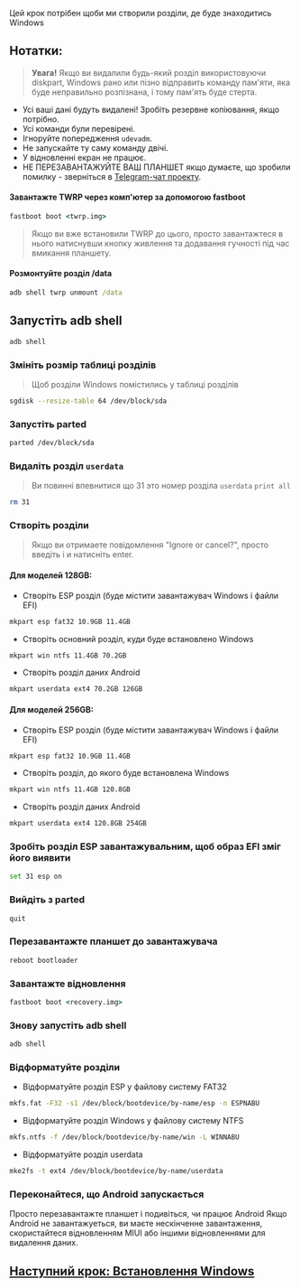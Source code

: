 Цей крок потрібен щоби ми створили розділи, де буде знаходитись Windows

## Нотатки:
> **Увага!** Якщо ви видалили будь-який розділ використовуючи diskpart, Windows рано или пізно відправить команду пам'яти, яка буде неправильно розпізнана, і тому пам'ять буде стерта.
- Усі ваші дані будуть видалені! Зробіть резервне копіювання, якщо потрібно.
- Усі команди були перевірені.
- Ігноруйте попередження `udevadm`.
- Не запускайте ту саму команду двічі.
- У відновленні екран не працює.
- НЕ ПЕРЕЗАВАНТАЖУЙТЕ ВАШ ПЛАНШЕТ якщо думаєте, що зробили помилку - зверніться в [Telegram-чат проекту](https://t.me/nabuwoa).

#### Завантажте TWRP через комп'ютер за допомогою fastboot
```cmd
fastboot boot <twrp.img>
```

> Якщо ви вже встановили TWRP до цього, просто завантажтеся в нього натиснувши кнопку живлення та додавання гучності під час вмикання планшету.

#### Розмонтуйте розділ /data
```cmd
adb shell twrp unmount /data
```

## Запустіть adb shell
```cmd
adb shell
```

### Змініть розмір таблиці розділів
> Щоб розділи Windows помістились у таблиці розділів
```sh
sgdisk --resize-table 64 /dev/block/sda
```

### Запустіть parted
```sh
parted /dev/block/sda
```


### Видаліть розділ `userdata`
> Ви повинні впевнитися що 31 это номер розділа `userdata`
>  `print all`
```sh
rm 31
```

### Створіть розділи
> Якщо ви отримаете повідомлення "Ignore or cancel?", просто введіть i и натисніть enter.

#### Для моделей 128GB:

- Створіть ESP розділ (буде містити завантажувач Windows і файли EFI)
```sh
mkpart esp fat32 10.9GB 11.4GB
```

- Створіть основний розділ, куди буде встановлено Windows
```sh
mkpart win ntfs 11.4GB 70.2GB
```

- Створіть розділ даних Android
```sh
mkpart userdata ext4 70.2GB 126GB
```

#### Для моделей 256GB:

- Створіть ESP розділ (буде містити завантажувач Windows і файли EFI)
```sh
mkpart esp fat32 10.9GB 11.4GB
```

- Створіть розділ, до якого буде встановлена Windows
```sh
mkpart win ntfs 11.4GB 120.8GB
```

- Створіть розділ даних Android
```sh
mkpart userdata ext4 120.8GB 254GB
```


### Зробіть розділ ESP завантажувальним, щоб образ EFI зміг його виявити
```sh
set 31 esp on
```

### Вийдіть з parted
```sh
quit
```
### Перезавантажте планшет до завантажувача
```sh
reboot bootloader
```

### Завантажте відновлення
```cmd
fastboot boot <recovery.img>
```

### Знову запустіть adb shell
```cmd
adb shell
```

### Відформатуйте розділи
- Відформатуйте розділ ESP у файлову систему FAT32
```sh
mkfs.fat -F32 -s1 /dev/block/bootdevice/by-name/esp -n ESPNABU
```

- Відформатуйте розділ Windows у файлову систему NTFS
```sh
mkfs.ntfs -f /dev/block/bootdevice/by-name/win -L WINNABU
```

- Відформатуйте розділ userdata
```sh
mke2fs -t ext4 /dev/block/bootdevice/by-name/userdata
```

### Переконайтеся, що Android запускається
Просто перезавантажте планшет і подивіться, чи працює Android
Якщо Android не завантажуеться, ви маєте нескінченне завантаження, скористайтеся відновленням MIUI або іншими відновленнями для видалення даних.

## [Наступний крок: Встановлення Windows](/guide/Ukrainian/2-install-uk.md)
